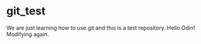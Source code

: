 # git_test
We are just learning how to use git and this is a test repository.
Hello Odin!
Modifying again.